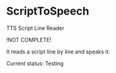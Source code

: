 # ScriptToSpeech
 TTS Script Line Reader
 
 !NOT COMPLETE!
 
 It reads a script line by line and speaks it. 

 Current status: Testing
